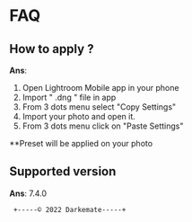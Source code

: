# FAQ 
## How to apply ?
 **Ans**: 
 1. Open Lightroom Mobile app in your phone
 2. Import " .dng " file in app
 3. From 3 dots menu select "Copy Settings"
 4. Import your photo and open it.
 5. From 3 dots menu click on "Paste Settings" 

**Preset will be applied on your photo

## Supported version
 **Ans**: 7.4.0
























     +-----© 2022 Darkemate-----+

